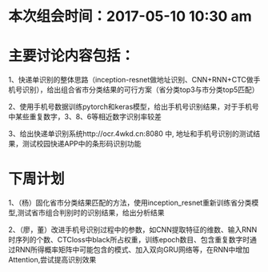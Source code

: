 
# 本次组会时间：2017-05-10 10:30 am



# 主要讨论内容包括：

1、快递单识别的整体思路（inception-resnet做地址识别、CNN+RNN+CTC做手机号识别），给出组合省市分类结果的可行方案（省分类top3与市分类top5匹配）

2、使用手机号数据训练pytorch和keras模型，给出手机号识别结果，对于手机号中某些重复数字，3、8、6等相近数字识别率较差

3、给出快递单识别系统http://ocr.4wkd.cn:8080 中, 地址和手机号识别的测试结果，测试校园快递APP中的条形码识别功能





# 下周计划

1、（杨）固化省市分类结果匹配的方法，使用inception_resnet重新训练省分类模型,测试省市组合判别时的识别结果，给出分析结果

2、（廖，董）改进手机号识别过程中的参数，如CNN提取特征的维数、输入RNN时序列的个数、CTCloss中black所占权重，训练epoch数目、包含重复数字时通过RNN所得概率矩阵中可能包含的模式、加入双向GRU网络等，在RNN中增加Attention,尝试提高识别效果
